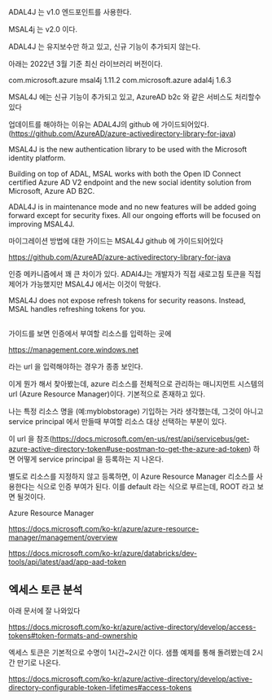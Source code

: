 ADAL4J 는 v1.0 엔드포인트를 사용한다.

MSAL4j 는 v2.0 이다.

ADAL4J 는 유지보수만 하고 있고, 신규 기능이 추가되지 않는다.

아래는 2022년 3월 기준 최신 라이브러리 버전이다.

<dependency>
    <groupId>com.microsoft.azure</groupId>
    <artifactId>msal4j</artifactId>
    <version>1.11.2</version>
</dependency>

<dependency>
    <groupId>com.microsoft.azure</groupId>
    <artifactId>adal4j</artifactId>
    <version>1.6.3</version>
</dependency>



MSAL4J 에는 신규 기능이 추가되고 있고, AzureAD b2c 와 같은 서비스도 처리할수있다

업데이트를 해야하는 이유는 ADAL4J의 github 에 가이드되어있다.
(https://github.com/AzureAD/azure-activedirectory-library-for-java)


MSAL4J is the new authentication library to be used with the Microsoft identity platform.

Building on top of ADAL, MSAL works with both the Open ID Connect certified Azure AD V2 endpoint and the new social identity solution from Microsoft, Azure AD B2C.

ADAL4J is in maintenance mode and no new features will be added going forward except for security fixes. All our ongoing efforts will be focused on improving MSAL4J.

마이그레이션 방법에 대한 가이드는 MSAL4J github 에 가이드되어있다

https://github.com/AzureAD/azure-activedirectory-library-for-java

인증 메카니즘에서 꽤 큰 차이가 있다. ADAl4J는 개발자가 직접 새로고침 토큰을 직접 제어가 가능했지만 MSAL4J 에서는 이것이 막혔다. 

MSAL4J does not expose refresh tokens for security reasons. Instead, MSAL handles refreshing tokens for you.



## 

가이드를 보면 인증에서 부여할 리소스를 입력하는 곳에 

https://management.core.windows.net

라는 url 을 입력해야하는 경우가 종종 보인다. 

이게 뭔가 해서 찾아봤는데, azure 리소스를 전체적으로 관리하는 매니지먼트 시스템의 url (Azure Resource Manager)이다. 기본적으로 존재하고 있다.

나는 특정 리소스 명을 (예:myblobstorage) 기입하는 거라 생각했는데, 그것이 아니고 service principal 에서 만들때 부여할 리소스 대상 선택하는 부분이 있다. 

이 url 을 참조(https://docs.microsoft.com/en-us/rest/api/servicebus/get-azure-active-directory-token#use-postman-to-get-the-azure-ad-token) 하면 어떻게 service principal 을 등록하는 지 나온다.

별도로 리소스를 지정하지 않고 등록하면, 이 Azure Resource Manager 리소스를 사용한다는 식으로 인증 부여가 된다. 이를 default 라는 식으로 부르는데, ROOT 라고 보면 될것이다.


Azure Resource Manager

https://docs.microsoft.com/ko-kr/azure/azure-resource-manager/management/overview

https://docs.microsoft.com/ko-kr/azure/databricks/dev-tools/api/latest/aad/app-aad-token


## 엑세스 토큰 분석

아래 문서에 잘 나와있다

https://docs.microsoft.com/ko-kr/azure/active-directory/develop/access-tokens#token-formats-and-ownership


엑세스 토큰은 기본적으로 수명이 1시간~2시간 이다. 샘플 예제를 통해 돌려봤는데 2시간 만기로 나온다.

https://docs.microsoft.com/ko-kr/azure/active-directory/develop/active-directory-configurable-token-lifetimes#access-tokens

